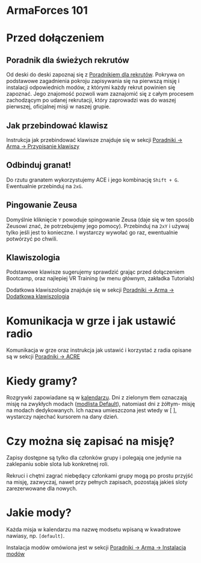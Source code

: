 # ArmaForces 101

# Przed dołączeniem

## Poradnik dla świeżych rekrutów

Od deski do deski zapoznaj się z [Poradnikiem dla rekrutów](../guides/rookieguide.md). Pokrywa on podstawowe zagadnienia pokroju zapisywania się na pierwszą misję i instalacji odpowiednich modów, z którymi każdy rekrut powinien się zapoznać. Jego znajomość pozwoli wam zaznajomić się z całym procesem zachodzącym po udanej rekrutacji, który zaprowadzi was do waszej pierwszej, oficjalnej misji w naszej grupie. 

## Jak przebindować klawisz

Instrukcja jak przebindować klawisze znajduje się w sekcji [Poradniki -> Arma -> Przypisanie klawiszy](../guides/arma.md)

## Odbinduj granat!

Do rzutu granatem wykorzystujemy ACE i jego kombinację `Shift + G`.
Ewentualnie przebinduj na `2xG`.

## Pingowanie Zeusa

Domyślnie kliknięcie `Y` powoduje spingowanie Zeusa (daje się w ten sposób Zeusowi znać, że potrzebujemy jego pomocy).
Przebinduj na `2xY` i używaj tylko jeśli jest to konieczne.
I wystarczy wywołać go raz, ewentualnie potwórzyć po chwili.

## Klawiszologia

Podstawowe klawisze sugerujemy sprawdzić grając przed dołączeniem Bootcamp, oraz najlepiej VR Training (w menu głównym, zakładka Tutorials)

Dodatkowa klawiszologia znajduje się w sekcji [Poradniki -> Arma -> Dodatkowa klawiszologia](../guides/arma.md)

# Komunikacja w grze i jak ustawić radio
Komunikacja w grze oraz instrukcja jak ustawić i korzystać z radia opisane są w sekcji [Poradniki -> ACRE](../guides/acre.md)

# Kiedy gramy?

Rozgrywki zapowiadane są w [kalendarzu](https://docs.google.com/spreadsheets/d/1t1158AsoxIwXI5FlPNjqbaXk6Cx7oq7Ocgchnsk2_TE). Dni z zielonym tłem oznaczają misję na zwykłych modach ([modlista Default](https://modlist.armaforces.com/#/download/default)), natomiast dni z żółtym- misję na modach dedykowanych. Ich nazwa umieszczona jest wtedy w \[ \], wystarczy najechać kursorem na dany dzień.

# Czy można się zapisać na misję?

Zapisy dostępne są tylko dla członków grupy i polegają one jedynie na 
zaklepaniu sobie slota lub konkretnej roli.

Rekruci i chętni zagrać niebędący członkami grupy mogą po prostu przyjść na misję, zazwyczaj, nawet przy pełnych zapisach, pozostają jakieś sloty zarezerwowane dla nowych.

# Jakie mody?
Każda misja w kalendarzu ma nazwę modsetu wpisaną w kwadratowe nawiasy, np. `[default]`.

Instalacja modów omówiona jest w sekcji [Poradniki -> Arma -> Instalacja modów](../guides/arma.md)
